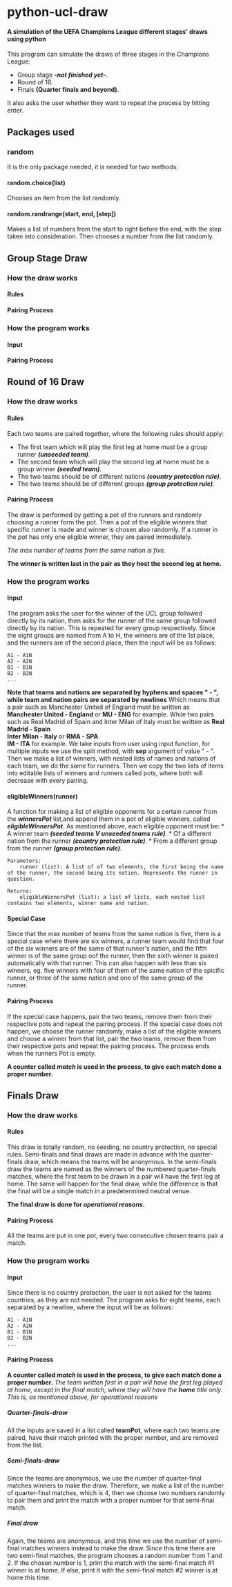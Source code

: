 # python-ucl-draw
#### A simulation of the UEFA Champions League different stages' draws using python

This program can simulate the draws of three stages in the Champions League:
* Group stage ***-not finished yet-***.
* Round of 16.
* Finals **(Quarter finals and beyond)**.

It also asks the user whether they want to repeat the process by hitting enter.

## Packages used
### random
It is the only package needed, it is needed for two methods:
#### random.choice(list)
Chooses an item from the list randomly.
#### random.randrange(start, end, [step])
Makes a list of numbers from the start to right before the end, with the step taken into consideration. Then chooses a number from the list randomly.

## Group Stage Draw
### How the draw works
#### **Rules**
#### **Pairing Process**


### How the program works
#### **Input**
#### **Pairing Process**

## Round of 16 Draw
### How the draw works
#### **Rules**
Each two teams are paired together, where the following rules should apply:
* The first team which will play the first leg at home must be a group runner ***(unseeded team)***.
* The second team which will play the second leg at home must be a group winner ***(seeded team)***.
* The two teams should be of different nations ***(country protection rule)***.
* The two teams should be of different groups ***(group protection rule)***.
#### **Pairing Process**
The draw is performed by getting a pot of the runners and randomly choosing a runner form the pot.
Then a pot of the eligible winners that specific runner is made and winner is chosen also randomly.
If a runner in the *pot* has only one eligible winner, they are paired immediately.

*The max number of teams from the same nation is five.*

**The winner is written last in the pair as they host the second leg at home.**

### How the program works
#### **Input**
The program asks the user for the winner of the UCL group followed directly by its nation, then asks for the runner of the same group followed directly by its nation.
This is repeated for every group respectively.
Since the eight groups are named from A to H, the winners are of the 1st place, and the runners are of the second place, then the input will be as follows:
```
A1 - A1N
A2 - A2N
B1 - B1N
B2 - B2N
...
```
**Note that teams and nations are separated by hyphens and spaces " - ", while team and nation pairs are separated by newlines**
Which means that a pair such as Manchester United of England must be written as **Manchester United - England** or **MU - ENG** for example.
While two pairs such as Real Madrid of Spain and Inter Milan of Italy must be written as
**Real Madrid - Spain<br>Inter Milan - Italy** or **RMA - SPA<br>IM - ITA** for example.
We take inputs from user using input function, for multiple inputs we use the split method, with **sep** argument of value " - ".
Then we make a list of winners, with nested lists of names and nations of each team, we do the same for runners.
Then we copy the two lists of items into editable lists of winners and runners called pots, where both will  decrease with every pairing.
#### **eligibleWinners(runner)**
A function for making a list of eligible opponents for a certain runner from the ***winnersPot*** list,and append them in a pot of eligible winners, called ***eligibleWinnersPot***.
As mentioned above, each eligible opponent must be:
    * A winner team ***(seeded teams V unseeded teams rule)***.
    * Of a different nation from the runner ***(country protection rule)***.
    * From a different group from the runner ***(group protection rule)***.

    Parameters:
        runner (list): A list of of two elements, the first being the name of the runner, the second being its nation. Represents the runner in question.

    Returns:
        eligibleWinnersPot (list): a list of lists, each nested list contains two elements, winner name and nation.
#### **Special Case**
Since that the max number of teams from the same nation is five, there is a special case where there are six winners, a runner team would find that four of the six winners are of the same of that runner's nation, and the fifth winner is of the same group oof the runner, then the sixth winner is paired automatically with that runner.
This can also happen with less than six winners, eg. five winners with four of them of the same nation of the spicific runner, or three of the same nation and one of the same group of the runner.
#### **Pairing Process**
If the special case happens, pair the two teams, remove them from their respective pots and repeat the pairing process.
If the special case does not happen, we choose the runner randomly, make a list of the eligible winners and choose a winner from that list, pair the two teams, remove them from their respective pots and repeat the pairing process.
The process ends when the runners Pot is empty.

**A counter called *match* is used in the process, to give each match done a proper number.**

## Finals Draw
### How the draw works
#### **Rules**
This draw is totally random, no seeding, no country protection, no special rules.
Semi-finals and final draws are made in advance with the quarter-finals draw, which means the teams will be anonymous.
In the semi-finals draw the teams are named as the winners of the numbered quarter-finals matches, where the first team to be drawn in a pair will have the first leg at home.
The same will happen for the final draw, while the difference is that the final will be a single match in a predetermined neutral venue.

**The final draw is done for *operational reasons*.**
#### **Pairing Process**
All the teams are put in one pot, every two consecutive chosen teams pair a match.
### How the program works
#### **Input**
Since there is no country protection, the user is not asked for the teams countries, as they are not needed.
The program asks for eight teams, each separated by a newline, where the input will be as follows:
```
A1 - A1N
A2 - A2N
B1 - B1N
B2 - B2N
...
```
#### **Pairing Process**
**A counter called *match* is used in the process, to give each match done a proper number.**
*The team written first in a pair will have the first leg played at home, except in the final match, where they will have the **home** title only. This is, as mentioned above, for operational reasons*

##### ***Quarter-finals-draw***
All the inputs are saved in a list called **teamPot**, where each two teams are paired, have their match printed with the proper number, and are removed from the list.

##### ***Semi-finals-draw***
Since the teams are anonymous, we use the number of quarter-final matches winners to make the draw.
Therefore, we make a list of the number of quarter-final matches, which is 4, then we choose two numbers randomly to pair them and print the match with a proper number for that semi-final match.

##### ***Final draw***
Again, the teams are anonymous, and this time we use the number of semi-final matches winners instead to make the draw.
Since this time there are two semi-final matches, the program chooses a random number from 1 and 2.
If the chosen number is 1, print the match with the semi-final match #1 winner is at home. If else, print it with the semi-final match #2 winner is at home this time.
